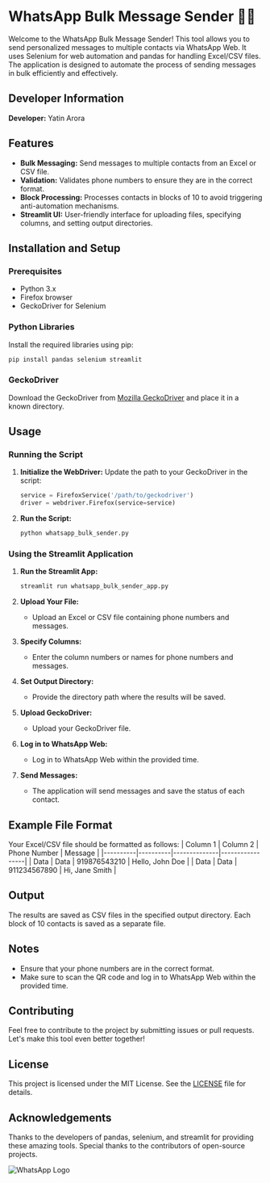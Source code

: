 
# WhatsApp Bulk Message Sender 📲💬

Welcome to the WhatsApp Bulk Message Sender! This tool allows you to send personalized messages to multiple contacts via WhatsApp Web. It uses Selenium for web automation and pandas for handling Excel/CSV files. The application is designed to automate the process of sending messages in bulk efficiently and effectively.

## Developer Information
**Developer:** Yatin Arora

## Features
- **Bulk Messaging:** Send messages to multiple contacts from an Excel or CSV file.
- **Validation:** Validates phone numbers to ensure they are in the correct format.
- **Block Processing:** Processes contacts in blocks of 10 to avoid triggering anti-automation mechanisms.
- **Streamlit UI:** User-friendly interface for uploading files, specifying columns, and setting output directories.

## Installation and Setup

### Prerequisites
- Python 3.x
- Firefox browser
- GeckoDriver for Selenium

### Python Libraries
Install the required libraries using pip:
```sh
pip install pandas selenium streamlit
```

### GeckoDriver
Download the GeckoDriver from [Mozilla GeckoDriver](https://github.com/mozilla/geckodriver/releases) and place it in a known directory.

## Usage

### Running the Script
1. **Initialize the WebDriver:**
   Update the path to your GeckoDriver in the script:
   ```python
   service = FirefoxService('/path/to/geckodriver')
   driver = webdriver.Firefox(service=service)
   ```

2. **Run the Script:**
   ```sh
   python whatsapp_bulk_sender.py
   ```

### Using the Streamlit Application
1. **Run the Streamlit App:**
   ```sh
   streamlit run whatsapp_bulk_sender_app.py
   ```

2. **Upload Your File:**
   - Upload an Excel or CSV file containing phone numbers and messages.

3. **Specify Columns:**
   - Enter the column numbers or names for phone numbers and messages.

4. **Set Output Directory:**
   - Provide the directory path where the results will be saved.

5. **Upload GeckoDriver:**
   - Upload your GeckoDriver file.

6. **Log in to WhatsApp Web:**
   - Log in to WhatsApp Web within the provided time.

7. **Send Messages:**
   - The application will send messages and save the status of each contact.

## Example File Format

Your Excel/CSV file should be formatted as follows:
| Column 1 | Column 2 | Phone Number | Message         |
|----------|----------|--------------|-----------------|
| Data     | Data     | 919876543210 | Hello, John Doe |
| Data     | Data     | 911234567890 | Hi, Jane Smith  |

## Output
The results are saved as CSV files in the specified output directory. Each block of 10 contacts is saved as a separate file.

## Notes
- Ensure that your phone numbers are in the correct format.
- Make sure to scan the QR code and log in to WhatsApp Web within the provided time.

## Contributing
Feel free to contribute to the project by submitting issues or pull requests. Let's make this tool even better together!

## License
This project is licensed under the MIT License. See the [LICENSE](LICENSE) file for details.

## Acknowledgements
Thanks to the developers of pandas, selenium, and streamlit for providing these amazing tools. Special thanks to the contributors of open-source projects.

![WhatsApp Logo](https://upload.wikimedia.org/wikipedia/commons/6/6b/WhatsApp.svg)
